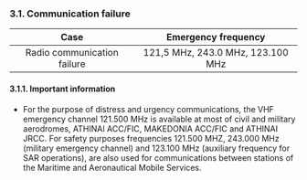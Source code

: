 ### **3.1. Communication failure**

|            Case             |        Emergency frequency        |
| :-------------------------: | :-------------------------------: |
| Radio communication failure | 121,5 MHz, 243.0 MHz, 123.100 MHz |

#### 3.1.1. Important information

- For the purpose of distress and urgency communications, the VHF emergency channel 121.500 MHz is available at most  of  civil  and  military  aerodromes,  ATHINAI  ACC/FIC,  MAKEDONIA  ACC/FIC  and  ATHINAI  JRCC.  For  safety  purposes frequencies  121.500  MHZ,  243.000    MHz    (military    emergency    channel)   and    123.100    MHz    (auxiliary    frequency    for    SAR  operations),  are  also  used  for communications between stations of the Maritime and Aeronautical Mobile Services.
